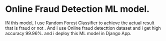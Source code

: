 # Online Fraud Detection ML model.

IN this model, I use Random Forest Classifier to achieve the actual result that is fraud or not . And i use Online fraud detecttion dataset and i get high accuracy 99.96%.
and i deploy this ML model in Django App.
